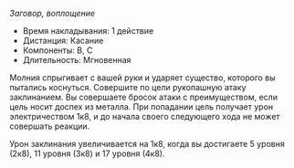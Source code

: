*Заговор, воплощение*

- Время накладывания: 1 действие 
- Дистанция: Касание 
- Компоненты: В, С 
- Длительность: Мгновенная 

Молния спрыгивает с вашей руки и ударяет существо, которого вы пытались коснуться. Совершите по цели рукопашную атаку заклинанием. Вы совершаете бросок атаки с преимуществом, если цель носит доспех из металла. При попадании цель получает урон электричеством 1к8, и до начала своего следующего хода не может совершать реакции. 

Урон заклинания увеличивается на 1к8, когда вы достигаете 5 уровня (2к8), 11 уровня (3к8) и 17 уровня (4к8).
